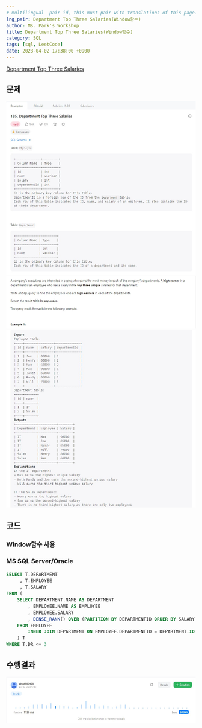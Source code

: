```yaml
---
# multilingual  pair id, this must pair with translations of this page. (This name must be unique)
lng_pair: Department Top Three Salaries(Window함수)
author: Ms. Park's Workshop
title: Department Top Three Salaries(Window함수)
category: SQL
tags: [sql, LeetCode]
date: 2023-04-02 17:38:00 +0900
---
```

<!-- 소제목 -->
<!-- outline-start -->
<a href="https://leetcode.com/problems/department-top-three-salaries/">Department Top Three Salaries</a>
<!-- outline-end -->

<h2>문제</h2>
<img src="/assets/img/posts/sql/185-1.jpg" title="185-1.jpg" alt="185-1.jpg"/><br>
<img src="/assets/img/posts/sql/185-2.jpg" title="185-2.jpg" alt="185-2.jpg"/><br>
<img src="/assets/img/posts/sql/185-3.jpg" title="185-3.jpg" alt="185-3.jpg"/><br>

<h2>코드</h2>
<h3>Window함수 사용</h3>
<h3>MS SQL Server/Oracle</h3>

```sql
SELECT T.DEPARTMENT
     , T.EMPLOYEE
     , T.SALARY
FROM (
    SELECT DEPARTMENT.NAME AS DEPARTMENT
        , EMPLOYEE.NAME AS EMPLOYEE
        , EMPLOYEE.SALARY
        , DENSE_RANK() OVER (PARTITION BY DEPARTMENTID ORDER BY SALARY DESC) AS DR
    FROM EMPLOYEE
        INNER JOIN DEPARTMENT ON EMPLOYEE.DEPARTMENTID = DEPARTMENT.ID
    ) T
WHERE T.DR <= 3
```


<h2>수행결과</h2>
<img src="/assets/img/posts/sql/185result.jpg" title="185result.jpg" alt="185result.jpg"/><br>